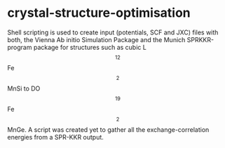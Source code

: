 # crystal-structure-optimisation

Shell scripting is used to create input (potentials, SCF and JXC) files with both, the Vienna Ab initio Simulation Package and the Munich SPRKKR-program package for structures such as cubic L$$_12$$ Fe$$_2$$MnSi to DO$$_19$$ Fe$$_2$$MnGe. A script was created yet to gather all the exchange-correlation energies from a SPR-KKR output.
